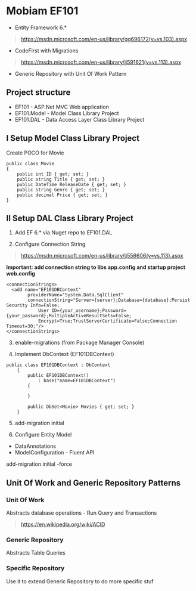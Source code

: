 # Mobiam EF101
* Entity Framework 6.*
> https://msdn.microsoft.com/en-us/library/gg696172(v=vs.103).aspx
* CodeFirst with Migrations
> https://msdn.microsoft.com/en-us/library/jj591621(v=vs.113).aspx
* Generic Repository with Unit Of Work Pattern

## Project structure 
* EF101 - ASP.Net MVC Web application
* EF101.Model - Model Class Library Project
* EF101.DAL - Data Access Layer Class Library Project

## I Setup Model Class Library Project
Create POCO for Movie
```
public class Movie
{
    public int ID { get; set; }
    public string Title { get; set; }
    public DateTime ReleaseDate { get; set; }
    public string Genre { get; set; }
    public decimal Price { get; set; }
}
```

## II Setup DAL Class Library Project
1. Add EF 6.* via Nuget repo to EF101.DAL

2. Configure Connection String 
> https://msdn.microsoft.com/en-us/library/jj556606(v=vs.113).aspx

**Important: add connection string to libs app.config and startup project web.config**

```
<connectionStrings> 
  <add name="EF101DBContext"  
        providerName="System.Data.SqlClient"  
        connectionString="Server={server};Database={database};Persist Security Info=False;
			User ID={your_username};Password={your_password};MultipleActiveResultSets=False;
			Encrypt=True;TrustServerCertificate=False;Connection Timeout=30;"/> 
</connectionStrings>
```

3. enable-migrations (from Package Manager Console)

4. Implement DbContext (EF101DBContext)
```
public class EF101DBContext : DbContext
    {
        public EF101DBContext() 
            : base("name=EF101DBContext")
        {

        }

        public DbSet<Movie> Movies { get; set; }
    }
```

5. add-migration initial

6. Configure Entity Model
* DataAnnotations
* ModelConfiguration - Fluent API

add-migration initial -force

## Unit Of Work and Generic Repository Patterns

### Unit Of Work
Abstracts database operations - Run Query and Transactions
>https://en.wikipedia.org/wiki/ACID

### Generic Repository
Abstracts Table Queries

### Specific Repository
Use it to extend Generic Repository to do more specific stuf 